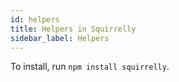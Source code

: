 ```yaml
---
id: helpers
title: Helpers in Squirrelly
sidebar_label: Helpers
---
```


To install, run `npm install squirrelly`.